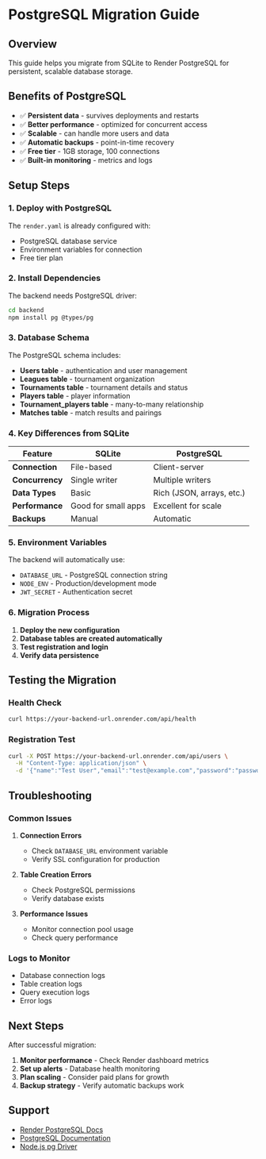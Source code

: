 # PostgreSQL Migration Guide

## Overview

This guide helps you migrate from SQLite to Render PostgreSQL for persistent, scalable database storage.

## Benefits of PostgreSQL

- ✅ **Persistent data** - survives deployments and restarts
- ✅ **Better performance** - optimized for concurrent access
- ✅ **Scalable** - can handle more users and data
- ✅ **Automatic backups** - point-in-time recovery
- ✅ **Free tier** - 1GB storage, 100 connections
- ✅ **Built-in monitoring** - metrics and logs

## Setup Steps

### 1. Deploy with PostgreSQL

The `render.yaml` is already configured with:

- PostgreSQL database service
- Environment variables for connection
- Free tier plan

### 2. Install Dependencies

The backend needs PostgreSQL driver:

```bash
cd backend
npm install pg @types/pg
```

### 3. Database Schema

The PostgreSQL schema includes:

- **Users table** - authentication and user management
- **Leagues table** - tournament organization
- **Tournaments table** - tournament details and status
- **Players table** - player information
- **Tournament_players table** - many-to-many relationship
- **Matches table** - match results and pairings

### 4. Key Differences from SQLite

| Feature         | SQLite              | PostgreSQL                |
| --------------- | ------------------- | ------------------------- |
| **Connection**  | File-based          | Client-server             |
| **Concurrency** | Single writer       | Multiple writers          |
| **Data Types**  | Basic               | Rich (JSON, arrays, etc.) |
| **Performance** | Good for small apps | Excellent for scale       |
| **Backups**     | Manual              | Automatic                 |

### 5. Environment Variables

The backend will automatically use:

- `DATABASE_URL` - PostgreSQL connection string
- `NODE_ENV` - Production/development mode
- `JWT_SECRET` - Authentication secret

### 6. Migration Process

1. **Deploy the new configuration**
2. **Database tables are created automatically**
3. **Test registration and login**
4. **Verify data persistence**

## Testing the Migration

### Health Check

```bash
curl https://your-backend-url.onrender.com/api/health
```

### Registration Test

```bash
curl -X POST https://your-backend-url.onrender.com/api/users \
  -H "Content-Type: application/json" \
  -d '{"name":"Test User","email":"test@example.com","password":"password123"}'
```

## Troubleshooting

### Common Issues

1. **Connection Errors**

   - Check `DATABASE_URL` environment variable
   - Verify SSL configuration for production

2. **Table Creation Errors**

   - Check PostgreSQL permissions
   - Verify database exists

3. **Performance Issues**
   - Monitor connection pool usage
   - Check query performance

### Logs to Monitor

- Database connection logs
- Table creation logs
- Query execution logs
- Error logs

## Next Steps

After successful migration:

1. **Monitor performance** - Check Render dashboard metrics
2. **Set up alerts** - Database health monitoring
3. **Plan scaling** - Consider paid plans for growth
4. **Backup strategy** - Verify automatic backups work

## Support

- [Render PostgreSQL Docs](https://render.com/docs/postgresql-creating-connecting)
- [PostgreSQL Documentation](https://www.postgresql.org/docs/)
- [Node.js pg Driver](https://node-postgres.com/)
